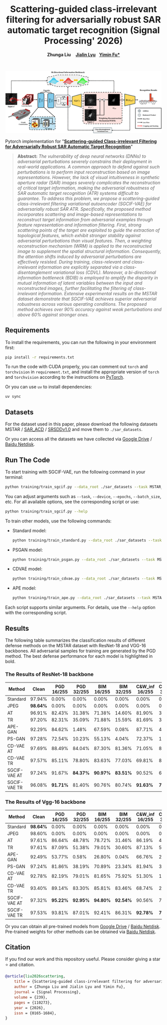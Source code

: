<p align="center">
  <h1 align="center">Scattering-guided class-irrelevant filtering for adversarially robust SAR automatic target recognition (Signal Processing' 2026)</h1>
  <p align="center">
    <strong>Zhunga Liu</strong></a>
    &nbsp;&nbsp;
    <a href="https://github.com/jialinlvcn"><strong>Jialin Lyu</strong></a>&nbsp;&nbsp;
    <a href="https://github.com/fuyimin96"><strong>Yimin Fu*</strong></a>
  </p>
  <br>

![rec](assets/overview.png)

Pytorch implementation for "[**Scattering-guided Class-irrelevant Filtering for Adversarially Robust SAR Automatic Target Recognition**](https://www.sciencedirect.com/science/article/pii/S0165168425003871)"

> **Abstract:** *The vulnerability of deep neural networks (DNNs) to adversarial perturbations severely constrains their deployment in real-world applications. A common approach to defend against such perturbations is to perform input reconstruction based on image representations. However, the lack of visual intuitiveness in synthetic aperture radar (SAR) images severely complicates the reconstruction of critical target information, making the adversarial robustness of SAR automatic target recognition (ATR) systems difficult to guarantee. To address this problem, we propose a scattering-guided class-irrelevant filtering variational autoencoder (SGCIF-VAE) for adversarially robust SAR ATR. Specifically, the proposed method incorporates scattering and image-based representations to reconstruct target information from adversarial examples through feature representation and information filtering. First, strong scattering points of the target are exploited to guide the extraction of topological features, which exhibit stronger stability against adversarial perturbations than visual features. Then, a weighting reconstruction mechanism (WRM) is applied to the reconstructed image to supplement the spatial structural information. Consequently, the attention shifts induced by adversarial perturbations are effectively resisted. During training, class-relevant and class-irrelevant information are explicitly separated via a class-disentanglement variational loss (CDVL). Moreover, a bi-directional information bottleneck (BDIB) is employed to amplify the disparity in mutual information of latent variables between the input and reconstructed images, further facilitating the filtering of class-irrelevant information. Extensive experimental results on the MSTAR dataset demonstrate that SGCIF-VAE achieves superior adversarial robustness across various operating conditions. The proposed method achieves over 90% accuracy against weak perturbations and above 60% against stronger ones.*

## Requirements
To install the requirements, you can run the following in your environment first:
```bash
pip install -r requirements.txt
```
To run the code with CUDA properly, you can comment out `torch` and `torchvision` in `requirement.txt`, and install the appropriate version of `torch` and `torchvision` according to the instructions on [PyTorch](https://pytorch.org/get-started/locally/).

Or you can use `uv` to install dependencies:
```bash
uv sync
```
## Datasets

For the dataset used in this paper, please download the following datasets MSTAR / [SAR_ACD](https://github.com/AICyberTeam/SAR-ACD) / [SRSDDv1.0](https://github.com/HeuristicLU/SRSDD-V1.0) and move them to `./sar_datasets`.

Or you can access all the datasets we have collected via [Google Drive](https://drive.google.com/file/d/1AdaRFMKscxyygtrdooYZqLMLYG-wE53w/view?usp=drive_link) / [Baidu Netdisk](https://pan.baidu.com/s/17EB4jaRXJAa2EKj25lSO1A?pwd=k81r).

## Run The Code
To start training with SGCIF-VAE, run the following command in your terminal:

```bash
python training/train_sgcif.py --data_root ./sar_datasets --task MSTAR_SOC --device cuda:0
```

You can adjust arguments such as `--task`, `--device`, `--epochs`, `--batch_size`, etc. For all available options, see the corresponding script or use:
```bash
python training/train_sgcif.py --help
```

To train other models, use the following commands:

- Standard model:
  ```bash
  python training/train_standard.py --data_root ./sar_datasets --task MSTAR_SOC --device cuda:0
  ```
- PSGAN model:
  ```bash
  python training/train_psgan.py --data_root ./sar_datasets --task MSTAR_SOC --device cuda:0
  ```
- CDVAE model:
  ```bash
  python training/train_cdvae.py --data_root ./sar_datasets --task MSTAR_SOC --device cuda:0
  ```
- APE model:
  ```bash
  python training/train_ape.py --data_root ./sar_datasets --task MSTAR_SOC --device cuda:0
  ```

Each script supports similar arguments. For details, use the `--help` option with the corresponding script.

## Results

The following table summarizes the classification results of different defense methods on the MSTAR dataset with ResNet-18 and VGG-16 backbones. All adversarial samples for training are generated by the PGD method. The best defense performance for each model is highlighted in bold.

### The Results of ResNet-18 backbone 

| Method         | Clean   | PGD 16/255 | PGD 32/255 | BIM 16/255 | BIM 32/255 | C&W_inf 16/255 | C&W_inf 32/255 | Weights |
|---------------|---------|------------|------------|------------|------------|----------------|----------------|---------|
| Standard      | 97.94%  | 0.00%      | 0.00%      | 0.00%      | 0.00%      | 0.00%          | 0.00%          | [Weights](https://pan.baidu.com/s/1owxOZEliGmlLYUxQjowAdQ?pwd=br1j) |
| JPEG          | **98.64%** | 0.00%   | 0.00%      | 0.00%      | 0.00%      | 0.00%          | 0.00%          |  |
| AT            | 96.91%  | 82.43%     | 31.38%     | 71.38%     | 14.60%     | 81.90%         | 33.15%         | [Weights](https://pan.baidu.com/s/1OAkwtX_tI7KIFmYxEC-8tA?pwd=v4e4) |
| TR            | 97.20%  | 82.31%     | 35.09%     | 71.88%     | 15.59%     | 81.69%         | 34.93%         | [Weights]( https://pan.baidu.com/s/1Doy5CieWdcWkqljnbJdc_g?pwd=er5t) |
| APE-GAN       | 92.29%  | 84.62%     | 1.48%      | 67.59%     | 0.08%      | 87.71%         | 44.08%         | [Weights](https://pan.baidu.com/s/1W0xqNfvTjszOzhM9FuFMIA?pwd=3fn2) |
| PS-GAN        | 97.28%  | 72.54%     | 10.23%     | 55.13%     | 4.04%      | 72.37%         | 12.16%         | [Weights](https://pan.baidu.com/s/1u6eUK3Ed9aY93ZzkgPylZA?pwd=pr9g) |
| CD-VAE AT     | 97.69%  | 88.49%     | 84.04%     | 87.30%     | 81.36%     | 71.05%         | 8.58%          | [Weights](https://pan.baidu.com/s/1besYZD4bxDa6bKlEH6h9eg?pwd=698w) |
| CD-VAE TR     | 97.57%  | 85.11%     | 78.80%     | 83.63%     | 77.03%     | 69.81%         | 8.95%          | [Weights](https://pan.baidu.com/s/1fyiLyr0lrLFv1bL3YgqPaQ?pwd=1tuq) |
| SGCIF-VAE AT  | 97.24%  | 91.67%     | **84.37%** | **90.97%** | **83.51%** | 90.52%         | 68.37%         | [Weights](https://drive.google.com/file/d/1Pc6cgTPzAs22y9Pe2F_lWGrma-Dt8hEt/view?usp=drive_link) |
| SGCIF-VAE TR  | 96.08%  | **91.71%** | 81.40%     | 90.76%     | 80.74%     | **91.63%**     | **77.20%**     | [Weights](https://drive.google.com/file/d/14gwesFDkg3bCHWtmzLegLgykHj8OsVIP/view?usp=drive_link) |

### The Results of Vgg-16 backbone 

| Method         | Clean   | PGD 16/255 | PGD 32/255 | BIM 16/255 | BIM 32/255 | C&W_inf 16/255 | C&W_inf 32/255 | Weights |
|---------------|---------|------------|------------|------------|------------|----------------|----------------|---------|
| Standard      | **98.64%** | 0.00%   | 0.00%      | 0.00%      | 0.00%      | 0.00%          | 0.00%          | [Weights](https://pan.baidu.com/s/1ejuNpvarcl1GlxvlEJwoHw?pwd=s8ny) |
| JPEG          | 98.60%  | 0.00%      | 0.00%      | 0.00%      | 0.00%      | 0.00%          | 0.00%          |  |
| AT            | 97.61%  | 86.64%     | 48.78%     | 78.72%     | 31.46%     | 86.19%         | 47.88%         | [Weights](https://pan.baidu.com/s/1VjXVYTLDUqF2P6R0XeJ_2Q?pwd=pu53) |
| TR            | 97.61%  | 87.09%     | 51.38%     | 79.01%     | 30.60%     | 87.13%         | 51.30%         | [Weights](https://pan.baidu.com/s/1-Ok1QYklP24m4sjjzMn05A?pwd=e3te) |
| APE-GAN       | 92.49%  | 53.77%     | 0.58%      | 26.80%     | 0.04%      | 66.76%         | 23.59%         | [Weights](https://pan.baidu.com/s/1W0xqNfvTjszOzhM9FuFMIA?pwd=3fn2) |
| PS-GAN        | 97.24%  | 81.86%     | 38.19%     | 70.89%     | 23.34%     | 81.94%         | 36.78%         | [Weights](https://pan.baidu.com/s/1dS_C0jEzmXuEZEVDZmNPeg?pwd=u4r8) |
| CD-VAE AT     | 92.78%  | 82.19%     | 79.01%     | 81.65%     | 75.92%     | 51.30%         | 12.82%         | [Weights](https://pan.baidu.com/s/1PPbyZagHEeh1rE6jgwZ2VA?pwd=7rgy) |
| CD-VAE TR     | 93.40%  | 89.14%     | 83.30%     | 85.81%     | 83.46%     | 68.74%         | 28.41%         | [Weights](https://pan.baidu.com/s/1LftRD9XtAcrYa9twcbOtmw?pwd=5cm1) |
| SGCIF-VAE AT  | 97.32%  | **95.22%** | **92.95%** | **94.80%** | **92.54%** | 90.56%         | 74.39%         | [Weights](https://drive.google.com/file/d/10bw6U5XeepL6pAwktas7R6VM-c4033sl/view?usp=drive_link) |
| SGCIF-VAE TR  | 97.53%  | 93.81%     | 87.01%     | 92.41%     | 86.31%     | **92.78%**     | **77.61%**     | [Weights](https://drive.google.com/file/d/1jd2qKErQGqGMDgWHlz5p6wm8yHL5c3G7/view?usp=drive_link) |

Or you can obtain all pre-trained models from [Google Drive](https://drive.google.com/drive/folders/1g1BGmQ8hAxt-fOdFpShGuIo_cHn5gea5?usp=drive_link) / [Baidu Netdisk](https://pan.baidu.com/s/1cs9CSNrYGBcs9Q-7yLvWbw?pwd=5cha). Pre-trained weights for other methods can be obtained via [Baidu Netdisk](https://pan.baidu.com/s/1k8VIVjGaszn6UEypY_vPeg?pwd=rxq6).

## Citation
If you find our work and this repository useful. Please consider giving a star :star: and citation.
```bibtex
@article{liu2026scattering,
    title = {Scattering-guided class-irrelevant filtering for adversarially robust SAR automatic target recognition},
    author = {Zhunga Liu and Jialin Lyu and Yimin Fu},
    journal = {Signal Processing},
    volume = {239},
    pages = {110273},
    year = {2026},
    issn = {0165-1684},
}
```